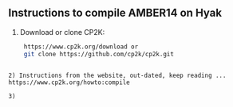 ## Instructions to compile AMBER14 on Hyak

1) Download or clone CP2K:
  
   ```bash
    https://www.cp2k.org/download or
    git clone https://github.com/cp2k/cp2k.git
  ```
  
2) Instructions from the website, out-dated, keep reading ...
https://www.cp2k.org/howto:compile

3)
